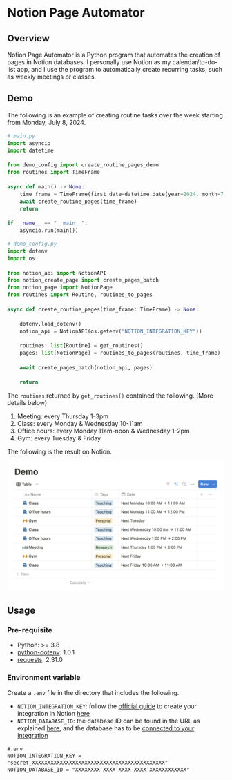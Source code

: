 # Notion Page Automator

## Overview

Notion Page Automator is a Python program that automates the creation of pages in Notion databases.
I personally use Notion as my calendar/to-do-list app, and I use the program to automatically create recurring tasks, such as weekly meetings or classes.

## Demo

The following is an example of creating routine tasks over the week starting from Monday, July 8, 2024.

```Python
# main.py
import asyncio
import datetime

from demo_config import create_routine_pages_demo
from routines import TimeFrame

async def main() -> None:
    time_frame = TimeFrame(first_date=datetime.date(year=2024, month=7, day=8), length=datetime.timedelta(weeks=1))
    await create_routine_pages(time_frame)
    return

if __name__ == "__main__":
    asyncio.run(main())
```

```Python
# demo_config.py
import dotenv
import os

from notion_api import NotionAPI
from notion_create_page import create_pages_batch
from notion_page import NotionPage
from routines import Routine, routines_to_pages

async def create_routine_pages(time_frame: TimeFrame) -> None:

    dotenv.load_dotenv()
    notion_api = NotionAPI(os.getenv("NOTION_INTEGRATION_KEY"))

    routines: list[Routine] = get_routines()
    pages: list[NotionPage] = routines_to_pages(routines, time_frame)

    await create_pages_batch(notion_api, pages)

    return
```

The `routines` returned by `get_routines()` contained the following. (More details below)

1. Meeting: every Thursday 1-3pm
2. Class: every Monday & Wednesday 10-11am
3. Office hours: every Monday 11am-noon & Wednesday 1-2pm
4. Gym: every Tuesday & Friday

The following is the result on Notion.

![demo_notion](demo_notion.png)

## Usage

### Pre-requisite

- Python: >= 3.8
- [python-dotenv](https://pypi.org/project/python-dotenv/): 1.0.1
- [requests](https://pypi.org/project/requests/): 2.31.0

### Environment variable

Create a `.env` file in the directory that includes the following.

- `NOTION_INTEGRATION_KEY`: follow the [official guide](https://developers.notion.com/docs/create-a-notion-integration#create-your-integration-in-notion) to create your integration in Notion [here](https://www.notion.so/profile/integrations)
- `NOTION_DATABASE_ID`: the database ID can be found in the URL as explained [here](https://developers.notion.com/reference/retrieve-a-database), and the database has to be [connected to your integration](https://developers.notion.com/docs/create-a-notion-integration#give-your-integration-page-permissions)

```Shell
#.env
NOTION_INTEGRATION_KEY = "secret_XXXXXXXXXXXXXXXXXXXXXXXXXXXXXXXXXXXXXXXXXXX"
NOTION_DATABASE_ID = "XXXXXXXX-XXXX-XXXX-XXXX-XXXXXXXXXXXX"
```
